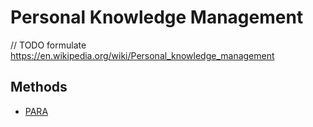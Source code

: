 # Personal Knowledge Management

// TODO formulate https://en.wikipedia.org/wiki/Personal_knowledge_management

## Methods

- [PARA](https://fortelabs.co/blog/para/)
